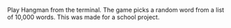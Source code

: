 Play Hangman from the terminal.
The game picks a random word from a list of 10,000 words.
This was made for a school project.
